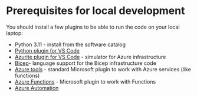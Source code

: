 # Prerequisites for local development

You should install a few plugins to be able to run the code on your local laptop:

* Python 3.11 - install from the software catalog
* [Python plugin for VS Code](https://marketplace.visualstudio.com/items?itemName=ms-python.python)
* [Azurite plugin for VS Code](https://marketplace.visualstudio.com/items?itemName=Azurite.azurite) - simulator for Azure infrastructure
* [Bicep](https://marketplace.visualstudio.com/items?itemName=ms-azuretools.vscode-bicep)- language support for the Bicep infrastructure code
* [Azure tools](https://marketplace.visualstudio.com/items?itemName=ms-vscode.vscode-node-azure-pack) - standard Microsoft plugin to work with Azure services (like functions)
* [Azure Functions](https://marketplace.visualstudio.com/items?itemName=ms-azuretools.vscode-azurefunctions) - Microsoft plugin to work with Functions
* [Azure Automation](https://marketplace.visualstudio.com/items?itemName=azure-automation.vscode-azureautomation)